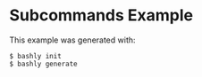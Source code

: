 Subcommands Example
==================================================

This example was generated with:

    $ bashly init
    $ bashly generate

